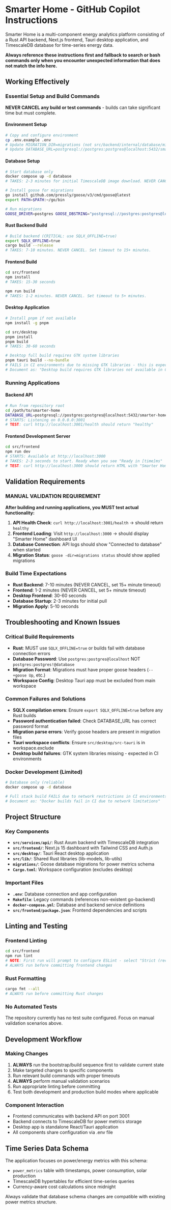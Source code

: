# Smarter Home - GitHub Copilot Instructions

Smarter Home is a multi-component energy analytics platform consisting of a Rust API backend, Next.js frontend, Tauri desktop application, and TimescaleDB database for time-series energy data.

**Always reference these instructions first and fallback to search or bash commands only when you encounter unexpected information that does not match the info here.**

## Working Effectively

### Essential Setup and Build Commands
**NEVER CANCEL any build or test commands** - builds can take significant time but must complete.

#### Environment Setup
```bash
# Copy and configure environment
cp .env.example .env
# Update MIGRATION_DIR=migrations (not src/backend/internal/database/migrations)
# Update DATABASE_URL=postgresql://postgres:postgres@localhost:5432/smarter-home (remove the !)
```

#### Database Setup
```bash
# Start database only
docker compose up -d database
# TAKES: 2-3 minutes for initial TimescaleDB image download. NEVER CANCEL.

# Install goose for migrations
go install github.com/pressly/goose/v3/cmd/goose@latest
export PATH=$PATH:~/go/bin

# Run migrations  
GOOSE_DRIVER=postgres GOOSE_DBSTRING="postgresql://postgres:postgres@localhost:5432/smarter-home" goose -dir=migrations up
```

#### Rust Backend Build
```bash
# Build backend (CRITICAL: use SQLX_OFFLINE=true)
export SQLX_OFFLINE=true
cargo build --release
# TAKES: 7-10 minutes. NEVER CANCEL. Set timeout to 15+ minutes.
```

#### Frontend Build
```bash
cd src/frontend
npm install
# TAKES: 15-30 seconds

npm run build  
# TAKES: 1-2 minutes. NEVER CANCEL. Set timeout to 5+ minutes.
```

#### Desktop Application
```bash
# Install pnpm if not available
npm install -g pnpm

cd src/desktop
pnpm install
pnpm build
# TAKES: 30-60 seconds

# Desktop full build requires GTK system libraries
pnpm tauri build --no-bundle
# FAILS in CI environments due to missing GTK libraries - this is expected
# Document as: "Desktop build requires GTK libraries not available in CI environments"
```

### Running Applications

#### Backend API
```bash
# Run from repository root
cd /path/to/smarter-home
DATABASE_URL=postgresql://postgres:postgres@localhost:5432/smarter-home target/release/api
# STARTS: Listening on 0.0.0.0:3001
# TEST: curl http://localhost:3001/health should return "healthy"
```

#### Frontend Development Server
```bash
cd src/frontend  
npm run dev
# STARTS: Available at http://localhost:3000
# TAKES: 2-3 seconds to start. Ready when you see "Ready in [time]ms"
# TEST: curl http://localhost:3000 should return HTML with "Smarter Home" title
```

## Validation Requirements

### MANUAL VALIDATION REQUIREMENT
**After building and running applications, you MUST test actual functionality:**

1. **API Health Check**: `curl http://localhost:3001/health` → should return `healthy`
2. **Frontend Loading**: Visit `http://localhost:3000` → should display "Smarter Home" dashboard UI
3. **Database Connection**: API logs should show "Connected to database" when started
4. **Migration Status**: `goose -dir=migrations status` should show applied migrations

### Build Time Expectations
- **Rust Backend**: 7-10 minutes (NEVER CANCEL, set 15+ minute timeout)
- **Frontend**: 1-2 minutes (NEVER CANCEL, set 5+ minute timeout)  
- **Desktop Frontend**: 30-60 seconds
- **Database Startup**: 2-3 minutes for initial pull
- **Migration Apply**: 5-10 seconds

## Troubleshooting and Known Issues

### Critical Build Requirements
- **Rust**: MUST use `SQLX_OFFLINE=true` or builds fail with database connection errors
- **Database Password**: Use `postgres:postgres@localhost` NOT `postgres:postgres!@database` 
- **Migration Format**: Migrations must have proper goose headers (`-- +goose Up`, etc.)
- **Workspace Config**: Desktop Tauri app must be excluded from main workspace

### Common Failures and Solutions
- **SQLX compilation errors**: Ensure `export SQLX_OFFLINE=true` before any Rust builds
- **Password authentication failed**: Check DATABASE_URL has correct password format
- **Migration parse errors**: Verify goose headers are present in migration files
- **Tauri workspace conflicts**: Ensure `src/desktop/src-tauri` is in workspace.exclude
- **Desktop build failures**: GTK system libraries missing - expected in CI environments

### Docker Development (Limited)
```bash
# Database only (reliable)
docker compose up -d database

# Full stack build FAILS due to network restrictions in CI environments  
# Document as: "Docker builds fail in CI due to network limitations"
```

## Project Structure

### Key Components
- **`src/services/api/`**: Rust Axum backend with TimescaleDB integration
- **`src/frontend/`**: Next.js 15 dashboard with Tailwind CSS and Auth.js
- **`src/desktop/`**: Tauri React desktop application
- **`src/lib/`**: Shared Rust libraries (lib-models, lib-utils)
- **`migrations/`**: Goose database migrations for power metrics schema
- **`Cargo.toml`**: Workspace configuration (excludes desktop)

### Important Files
- **`.env`**: Database connection and app configuration
- **`Makefile`**: Legacy commands (references non-existent go-backend)
- **`docker-compose.yml`**: Database and backend service definitions
- **`src/frontend/package.json`**: Frontend dependencies and scripts

## Linting and Testing

### Frontend Linting
```bash
cd src/frontend
npm run lint
# NOTE: First run will prompt to configure ESLint - select "Strict (recommended)"
# ALWAYS run before committing frontend changes
```

### Rust Formatting  
```bash
cargo fmt --all
# ALWAYS run before committing Rust changes
```

### No Automated Tests
The repository currently has no test suite configured. Focus on manual validation scenarios above.

## Development Workflow

### Making Changes
1. **ALWAYS** run the bootstrap/build sequence first to validate current state
2. Make targeted changes to specific components
3. Run relevant build commands with proper timeouts
4. **ALWAYS** perform manual validation scenarios
5. Run appropriate linting before committing
6. Test both development and production build modes where applicable

### Component Interaction
- Frontend communicates with backend API on port 3001
- Backend connects to TimescaleDB for power metrics storage  
- Desktop app is standalone React/Tauri application
- All components share configuration via .env file

## Time Series Data Schema
The application focuses on power/energy metrics with this schema:
- `power_metrics` table with timestamps, power consumption, solar production
- TimescaleDB hypertables for efficient time-series queries
- Currency-aware cost calculations since midnight

Always validate that database schema changes are compatible with existing power metrics structure.